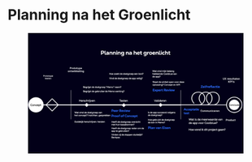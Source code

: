 # Planning na het Groenlicht

<figure><img src="../.gitbook/assets/Memo Presentatie.058 (1).jpeg" alt=""><figcaption></figcaption></figure>
